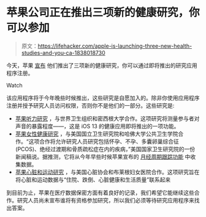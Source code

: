 # 苹果公司正在推出三项新的健康研究，你可以参加

> 原文：<https://lifehacker.com/apple-is-launching-three-new-health-studies-and-you-ca-1838018730>

今天，苹果 [宣布](https://lifehacker.com/everything-from-todays-apple-event-that-actually-matter-1838013573) 他们推出了三项新的健康研究，你可以通过即将推出的研究应用程序注册。

Watch

该应用程序将于今年晚些时候推出，这些研究是自愿加入的。除非你使用应用程序注册并授予研究人员访问权限，否则你不是他们的一部分。这些研究是:

*   [苹果听力研究](https://www.mlive.com/news/ann-arbor/2019/09/university-of-michigan-teams-up-with-apple-for-research-on-hearing-health.html) ，与世界卫生组织和密西根大学合作。这项研究将测量参与者对声音的暴露程度——，这是 iOS 13 的健康应用即将推出的一项功能。
*   [苹果女性健康研究](https://www.nih.gov/news-events/news-releases/nih-partners-apple-harvard-university-womens-health-study) ，与美国国立卫生研究院和哈佛大学公共卫生学院合作。“这项合作将允许研究人员研究包括怀孕、不孕、多囊卵巢综合征(PCOS)、绝经过渡期和骨质疏松症在内的疾病，”美国国家卫生研究院的一份新闻稿说。据推测，它将从今年早些时候苹果宣布的 [月经周期跟踪功能](https://vitals.lifehacker.com/why-apples-period-tracker-data-is-more-private-than-oth-1835248220) 中收集数据。
*   [苹果心脏和运动研究](https://www.apple.com/newsroom/2019/09/apple-announces-three-groundbreaking-health-studies/) ，与美国心脏协会和布莱根妇女医院合作。这项研究旨在将心脏和运动数据与“住院、跌倒、心脏健康和生活质量”联系起来

到目前为止，苹果在医疗数据保密方面有着良好的记录，我们希望它能继续这些合作。研究人员尚未宣布谁将有资格参加研究，所以我们必须等待研究应用程序来找出答案。